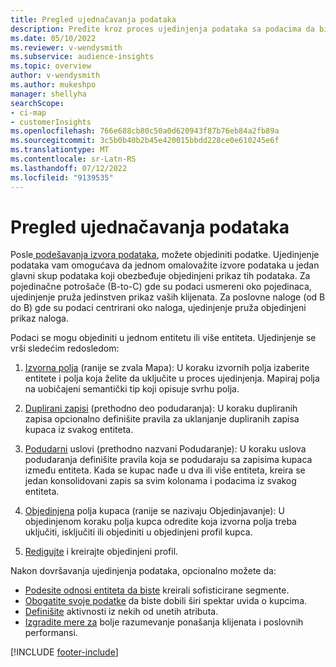 ```yaml
---
title: Pregled ujednačavanja podataka
description: Pređite kroz proces ujedinjenja podataka sa podacima da biste kreirali jedan skup podataka objedinjenih profila klijenata.
ms.date: 05/10/2022
ms.reviewer: v-wendysmith
ms.subservice: audience-insights
ms.topic: overview
author: v-wendysmith
ms.author: mukeshpo
manager: shellyha
searchScope:
- ci-map
- customerInsights
ms.openlocfilehash: 766e688cb80c50a0d620943f87b76eb84a2fb89a
ms.sourcegitcommit: 3c5b0b40b2b45e420015bbdd228ce0e610245e6f
ms.translationtype: MT
ms.contentlocale: sr-Latn-RS
ms.lasthandoff: 07/12/2022
ms.locfileid: "9139535"
---
```

# <a name="data-unification-overview"></a>Pregled ujednačavanja podataka

Posle[ podešavanja izvora podataka](data-sources.md), možete objediniti podatke. Ujedinjenje podataka vam omogućava da jednom omalovažite izvore podataka u jedan glavni skup podataka koji obezbeđuje objedinjeni prikaz tih podataka. Za pojedinačne potrošače (B-to-C) gde su podaci usmereni oko pojedinaca, ujedinjenje pruža jedinstven prikaz vaših klijenata. Za poslovne naloge (od B do B) gde su podaci centrirani oko naloga, ujedinjenje pruža objedinjeni prikaz naloga.

Podaci se mogu objediniti u jednom entitetu ili više entiteta. Ujedinjenje se vrši sledećim redosledom:

1. [Izvorna polja](map-entities.md) (ranije se zvala Mapa): U koraku izvornih polja izaberite entitete i polja koja želite da uključite u proces ujedinjenja. Mapiraj polja na uobičajeni semantički tip koji opisuje svrhu polja.

1. [Duplirani zapisi](remove-duplicates.md) (prethodno deo podudaranja): U koraku dupliranih zapisa opcionalno definišite pravila za uklanjanje dupliranih zapisa kupaca iz svakog entiteta.

1. [Podudarni](match-entities.md) uslovi (prethodno nazvani Podudaranje): U koraku uslova podudaranja definišite pravila koja se podudaraju sa zapisima kupaca između entiteta. Kada se kupac nađe u dva ili više entiteta, kreira se jedan konsolidovani zapis sa svim kolonama i podacima iz svakog entiteta.

1. [Objedinjena](merge-entities.md) polja kupaca (ranije se nazivaju Objedinjavanje): U objedinjenom koraku polja kupca odredite koja izvorna polja treba uključiti, isključiti ili objediniti u objedinjeni profil kupca.  

1. [Redigujte](review-unification.md) i kreirajte objedinjeni profil.

Nakon dovršavanja ujedinjenja podataka, opcionalno možete da:

- [Podesite odnosi entiteta da biste](relationships.md) kreirali sofisticirane segmente.
- [Obogatite svoje podatke](enrichment-hub.md) da biste dobili širi spektar uvida o kupcima.
- [Definišite](activities.md) aktivnosti iz nekih od unetih atributa.
- [Izgradite mere za](measures.md) bolje razumevanje ponašanja klijenata i poslovnih performansi.

[!INCLUDE [footer-include](includes/footer-banner.md)]
